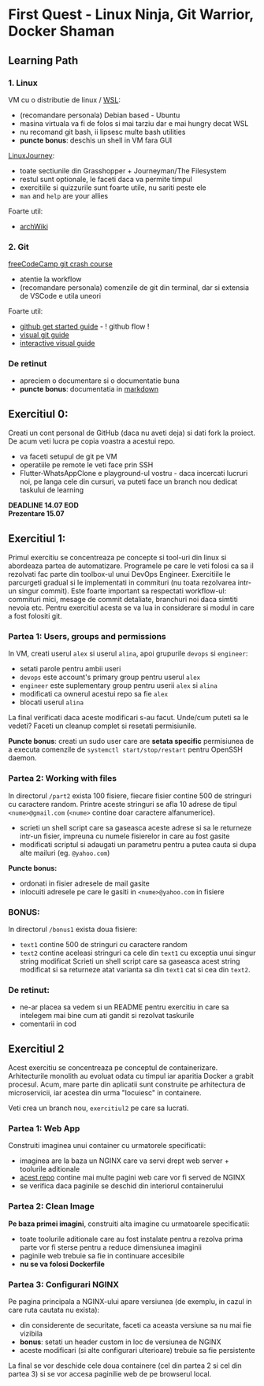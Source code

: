 # First Quest - Linux Ninja, Git Warrior, Docker Shaman

## Learning Path

### 1. Linux
VM cu o distributie de linux / [WSL](https://docs.microsoft.com/en-us/windows/wsl/about):
- (recomandare personala) Debian based - Ubuntu
- masina virtuala va fi de folos si mai tarziu dar e mai hungry decat WSL
- nu recomand git bash, ii lipsesc multe bash utilities
- **puncte bonus**: deschis un shell in VM fara GUI

[LinuxJourney](https://linuxjourney.com/):
- toate sectiunile din Grasshopper + Journeyman/The Filesystem
- restul sunt optionale, le faceti daca va permite timpul
- exercitiile si quizzurile sunt foarte utile, nu sariti peste ele
- `man` and `help` are your allies 

Foarte util:
- [archWiki](https://wiki.archlinux.org/)

### 2. Git
[freeCodeCamp git crash course](https://www.youtube.com/watch?v=RGOj5yH7evk)
- atentie la workflow
- (recomandare personala) comenzile de git din terminal, dar si extensia de VSCode e utila uneori

Foarte util: 
- [github get started guide](https://docs.github.com/en/get-started) - ! github flow !
- [visual git guide](http://marklodato.github.io/visual-git-guide/index-en.html)
- [interactive visual guide](http://onlywei.github.io/explain-git-with-d3)

### De retinut
- apreciem o documentare si o documentatie buna
- **puncte bonus**: documentatia in [markdown](https://www.markdownguide.org/)

## Exercitiul 0:

Creati un cont personal de GitHub (daca nu aveti deja) si dati fork la proiect. De acum veti lucra pe copia voastra a acestui repo.
- va faceti setupul de git pe VM 
- operatiile pe remote le veti face prin SSH 
- Flutter-WhatsAppClone e playground-ul vostru - daca incercati lucruri noi, pe langa cele din cursuri, va puteti face un branch nou dedicat taskului de learning

**DEADLINE 14.07 EOD**   
**Prezentare 15.07**

## Exercitiul 1:
Primul exercitiu se concentreaza pe concepte si tool-uri din linux si abordeaza partea de automatizare. Programele pe care le veti folosi ca sa il rezolvati fac parte din toolbox-ul unui DevOps Engineer. 
Exercitiile le parcurgeti gradual si le implementati in commituri (nu toata rezolvarea intr-un singur commit). Este foarte important sa respectati workflow-ul: commituri mici, mesage de commit detaliate, branchuri noi daca simtiti nevoia etc. Pentru exercitiul acesta se va lua in considerare si modul in care a fost folositi git.
 
### Partea 1: Users, groups and permissions
In VM, creati userul `alex` si userul `alina`, apoi grupurile `devops` si `engineer`:
- setati parole pentru ambii useri
- `devops` este account's primary group pentru userul `alex`
- `engineer` este suplementary group pentru userii `alex` si `alina`
- modificati ca ownerul acestui repo sa fie `alex`
- blocati userul `alina`

La final verificati daca aceste modificari s-au facut. Unde/cum puteti sa le vedeti? Faceti un cleanup complet si resetati permisiunile.

**Puncte bonus**: creati un sudo user care are **setata specific** permisiunea de a executa comenzile de `systemctl start/stop/restart` pentru OpenSSH daemon.

### Partea 2:  Working with files
In directorul `/part2` exista 100 fisiere, fiecare fisier contine 500 de stringuri cu caractere random. Printre aceste stringuri se afla 10 adrese de tipul `<nume>@gmail.com` (``<nume>`` contine doar caractere alfanumerice). 
- scrieti un shell script care sa gaseasca aceste adrese si sa le returneze intr-un fisier, impreuna cu numele fisierelor in care au fost gasite
- modificati scriptul si adaugati un parametru pentru a putea cauta si dupa alte mailuri (eg. `@yahoo.com`)

**Puncte bonus:**
- ordonati in fisier adresele de mail gasite
- inlocuiti adresele pe care le gasiti in `<nume>@yahoo.com` in fisiere

### **BONUS**: 
In directorul `/bonus1` exista doua fisiere:
- `text1` contine 500 de stringuri cu caractere random
- `text2` contine aceleasi stringuri ca cele din `text1` cu exceptia unui singur string modificat
Scrieti un shell script care sa gaseasca acest string modificat si sa returneze atat varianta sa din `text1` cat si cea din `text2`.

### De retinut:
- ne-ar placea sa vedem si un README pentru exercitiu in care sa intelegem mai bine cum ati gandit si rezolvat taskurile
- comentarii in cod 

## Exercitiul 2
Acest exercitiu se concentreaza pe conceptul de containerizare. Arhitecturile monolith au evoluat odata cu timpul iar aparitia Docker a grabit procesul. Acum, mare parte din aplicatii sunt construite pe arhitectura de microservicii, iar acestea din urma "locuiesc" in containere.

Veti crea un branch nou, `exercitiul2` pe care sa lucrati.

### Partea 1: Web App
Construiti imaginea unui container cu urmatorele specificatii:
- imaginea are la baza un NGINX care va servi drept web server + toolurile aditionale
- [acest repo](https://github.com/linuxacademy/content-widget-factory-inc "https://github.com/linuxacademy/content-widget-factory-inc") contine mai multe pagini web care vor fi served de NGINX 
- se verifica daca paginile se deschid din interiorul containerului

### Partea 2: Clean Image
**Pe baza primei imagini**, construiti alta imagine cu urmatoarele specificatii:
- toate toolurile aditionale care au fost instalate pentru a rezolva prima parte vor fi sterse pentru a reduce dimensiunea imaginii
- paginile web trebuie sa fie in continuare accesibile
- **nu se va folosi Dockerfile**

### Partea 3: Configurari NGINX
Pe pagina principala a NGINX-ului apare versiunea (de exemplu, in cazul in care ruta cautata nu exista):
- din considerente de securitate, faceti ca aceasta versiune sa nu mai fie vizibila
- **bonus**: setati un header custom in loc de versiunea de NGINX
- aceste modificari (si alte configurari ulterioare) trebuie sa fie persistente

La final se vor deschide cele doua containere (cel din partea 2 si cel din partea 3) si se vor accesa paginilie web de pe browserul local.
